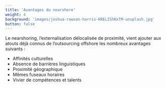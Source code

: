 ```yaml
---
title: 'Avantages du nearshore'
weight: 4
background: 'images/joshua-rawson-harris-KRELIShKxTM-unsplash.jpg'
button: false
---
```


Le nearshoring, l’externalisation délocalisée de proximité, vient ajouter aux atouts 
déjà connus de l’outsourcing offshore les nombreux avantages suivants :

- Affinités culturelles
- Absence de barrières linguistiques
- Proximité géographique 
- Mêmes fuseaux horaires
- Vivier de compétences et talents


